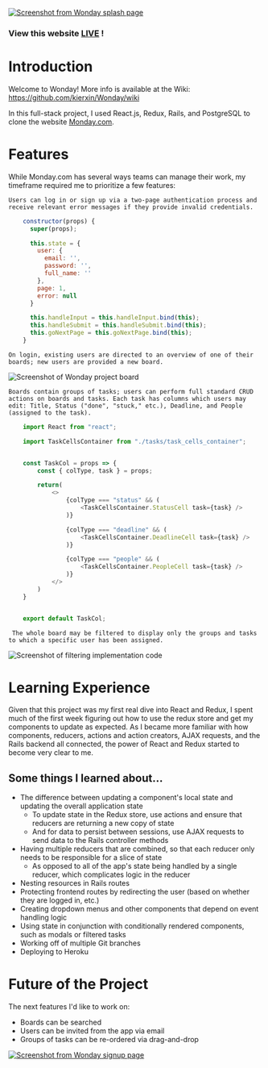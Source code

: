 [![Screenshot from Wonday splash page](https://cdn.discordapp.com/attachments/865227670039560212/890754331555561482/wonday-sc-banner.png)](https://wonday-clone-of-monday.herokuapp.com/#/)

### View this website [LIVE](https://wonday-clone-of-monday.herokuapp.com/#/) !

# Introduction

Welcome to Wonday! More info is available at the Wiki: https://github.com/kierxin/Wonday/wiki

In this full-stack project, I used React.js, Redux, Rails, and PostgreSQL to clone the website [Monday.com](https://monday.com/). 


# Features

While Monday.com has several ways teams can manage their work, my timeframe required me to prioritize a few features:


```Users can log in or sign up via a two-page authentication process and receive relevant error messages if they provide invalid credentials.```
```javascript
    constructor(props) {
      super(props);

      this.state = {
        user: {
          email: '',
          password: '',
          full_name: ''
        },
        page: 1,
        error: null
      }

      this.handleInput = this.handleInput.bind(this);
      this.handleSubmit = this.handleSubmit.bind(this);
      this.goNextPage = this.goNextPage.bind(this);
    }
  ```


```On login, existing users are directed to an overview of one of their boards; new users are provided a new board.```

![Screenshot of Wonday project board](https://media.discordapp.net/attachments/865227670039560212/888440008850145381/wonday-sc-1.png)


```Boards contain groups of tasks; users can perform full standard CRUD actions on boards and tasks. Each task has columns which users may edit: Title, Status ("done", "stuck," etc.), Deadline, and People (assigned to the task).```

```javascript
    import React from "react";

    import TaskCellsContainer from "./tasks/task_cells_container";


    const TaskCol = props => {
        const { colType, task } = props;

        return(
            <>
                {colType === "status" && (
                    <TaskCellsContainer.StatusCell task={task} />
                )}

                {colType === "deadline" && (
                    <TaskCellsContainer.DeadlineCell task={task} />
                )}

                {colType === "people" && (
                    <TaskCellsContainer.PeopleCell task={task} />
                )}
            </>
        )
    }


    export default TaskCol;
  ```


``` The whole board may be filtered to display only the groups and tasks to which a specific user has been assigned.```

![Screenshot of filtering implementation code](https://cdn.discordapp.com/attachments/865227670039560212/888444534323830855/wonday-sc-2.png)


# Learning Experience

Given that this project was my first real dive into React and Redux, I spent much of the first week figuring out how to use the redux store and get my components to update as expected. As I became more familiar with how components, reducers, actions and action creators, AJAX requests, and the Rails backend all connected, the power of React and Redux started to become very clear to me.


## Some things I learned about...

- The difference between updating a component's local state and updating the overall application state
    - To update state in the Redux store, use actions and ensure that reducers are returning a new copy of state
    - And for data to persist between sessions, use AJAX requests to send data to the Rails controller methods
- Having multiple reducers that are combined, so that each reducer only needs to be responsible for a slice of state
    - As opposed to all of the app's state being handled by a single reducer, which complicates logic in the reducer
- Nesting resources in Rails routes
- Protecting frontend routes by redirecting the user (based on whether they are logged in, etc.)
- Creating dropdown menus and other components that depend on event handling logic
- Using state in conjunction with conditionally rendered components, such as modals or filtered tasks
- Working off of multiple Git branches
- Deploying to Heroku


# Future of the Project

The next features I'd like to work on:

- Boards can be searched
- Users can be invited from the app via email
- Groups of tasks can be re-ordered via drag-and-drop

[![Screenshot from Wonday signup page](https://media.discordapp.net/attachments/865227670039560212/890755177869606922/wonday-sc-footer.png?width=1440&height=570)](https://wonday-clone-of-monday.herokuapp.com/#/)
